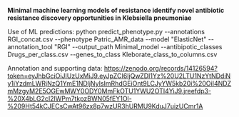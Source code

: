**Minimal machine learning models of resistance identify novel antibiotic resistance discovery opportunities in Klebsiella pneumoniae**

Use of ML predictions:
python predict_phenotype.py --annotations RGI_concat.csv --phenotype Patric_AMR_data --model "ElasticNet" --annotation_tool "RGI" --output_path Minimal_model --antibipotic_classes Drugs_per_class.csv --genes_to_class Kleborate_class_to_columns.csv

Annotation and supporting data: https://zenodo.org/records/14126594?token=eyJhbGciOiJIUzUxMiJ9.eyJpZCI6IjQwZDI1Yz%20U2LTU1NzYtNDdiNy1iYzdmLWRjNzQ1YmE1NDljNyIsImRhdGEiOnt9LCJyYW5kb20i%20OiI4NDZmMzgyM2E5OGEwMWY0ODY0MmFkOTU1YWU2OTI4YiJ9.jreefdp3-%20X4bLG2cI2lWPm7tkpzBWN05fEY1Ol-%209Ht54kCJECsCwAt96zx8p7wzUR3hURMU9KduJ7uizUCmr1A

